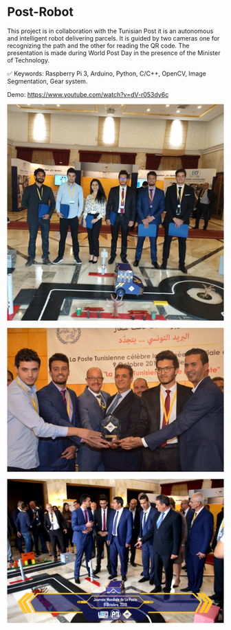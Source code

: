 # Post-Robot

This project is in collaboration with the Tunisian Post it is an autonomous and intelligent robot delivering parcels. It is guided by two cameras one for recognizing the path and the other for reading the QR code.
The presentation is made during World Post Day in the presence of the Minister of Technology.

✅ Keywords: Raspberry Pi 	3, Arduino, Python, C/C++, OpenCV, Image Segmentation, Gear system.

Demo: https://www.youtube.com/watch?v=dV-r053dy6c


![](1.jpg)


![](2.jpg)


![](3.png)

